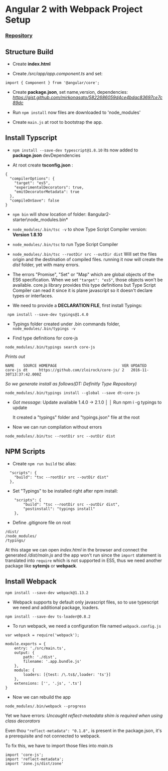 # Angular 2 with Webpack Project Setup


### [Repository](https://github.com/mirkonasato/angular2-course-webpack-starter)

## Structure Build

* Create **index.html**

* Create */src/app/app.component.ts* and set: 

```
import { Component } from '@angular/core';
```

* Create **package.json**, set name,version, dependencies: *https://gist.github.com/mirkonasato/5822686059d4ce4bdac83697ce7c89dc*

* Run `npm install` now files are downloaded to 'node_modules'

* Create `main.js` at root to bootstrap the app.

## Install Typscript

* `npm install --save-dev typescript@1.8.10` its now added to **package.json** devDependencies

* At root create **tsconfig.json**  :

```
{  
  "compilerOptions": {
    "target": "es5",
    "experimentalDecorators": true,  
    "emitDecoratorMetadata": true  
  },  
  "compileOnSave": false  
}
``` 

* `npm bin` will show location of folder: 8angular2-starter\node_modules\.bin*

* `node_modules/.bin/tsc -v` to show Type Script Compiler version: **Version 1.8.10**

* `node_modules/.bin/tsc` to run Type Script Compiler

* `node_modules/.bin/tsc --rootDir src --outDir dist` Will set the files origin and the destination of compiled files.
running it now will create the *dist* folder, yet with many errors.

* The errors  "Promise", "Set" or "Map" which are global objects of the ES6 specification. When we set `"target": "es5"`, those objects won't be available.
core.js library provides this type definitions but Type Script Compiler can read it since it is plane javascript so it doesn't declare types or interfaces.

* We need to provide a **DECLARATION FILE**, first install Typings:

```
 npm install --save-dev typings@1.4.0  
```

* Typings folder created under .bin commands folder, `node_modules/.bin/typings -v`

* Find type definitions for core-js
```
node_modules/.bin/typings search core-js
```
*Prints out*

```
NAME    SOURCE HOMEPAGE                             VER UPDATED
core-js dt     https://github.com/zloirock/core-js/ 2   2016-11-30T13:37:42.000Z
```
*So we generate install as follows(DT: Definitly Type Repository)*
```
node_modules/.bin/typings install --global --save dt~core-js
```
* *Got message*: Update available 1.4.0 → 2.1.0      │
   │            Run npm i -g typings to update

   It created a "typings" folder and "typings.json" file at the root

* Now we can run compilation without errors
```
node_modules/.bin/tsc --rootDir src --outDir dist
```

## NPM Scripts

* Create `npm run build` tsc alias:
```
  "scripts": {
    "build": "tsc --rootDir src --outDir dist"
  },
  ```
* Set "Typings" to be installed right after npm install:
```
    "scripts": {
        "build": "tsc --rootDir src --outDir dist",
        "postinstall": "typings install"
    },
```
* Define .gitignore file on root
```
/dist/
/node_modules/
/typings/
```
At this stage we can open *index.html* in the browser and connect the generated */dist/main.js* and the app won't run since the `import` statement is translated into `require` which is not supported in ES5, thus we need another package like **sytemjs** or **webpack**.

## Install Webpack

```
npm install --save-dev webpack@1.13.2
```
* Webpack supports by default only javascript files, so to use typescript we need and additional package, loaders.
```
npm install --save-dev ts-loader@0.8.2
```
* To run webpack, we need a configuration file named `webpack.config.js`
```
var webpack = require('webpack');

module.exports = {
    entry: './src/main.ts',
    output: {
        path: './dist',
        filename: '.app.bundle.js'
    },
    module: {
        loaders: [{test: /\.ts$/,loader: 'ts'}]
    },
    extensions: ['', '.js', '.ts']
}
```
* Now we can rebuild the app
```
node_modules/.bin/webpack --progress
```
Yet we have errors: *Uncaught reflect-metadata shim is required when using class decorators*

Even thou `"reflect-metadata": "0.1.8",` is present in the package.json, it's a prerequisite and not connected to webpack.

To fix this, we have to import those files into *main.ts*
```
import 'core-js';
import 'reflect-metadata';
import 'zone.js/dist/zone'
```



